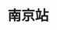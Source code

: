 ---
code: "nanjing"
title: "南京站"
longitude: 118.803
latitude: 32.078
# link: "https://github.com/cloudnativeto/community/issues/57"
description: "南京站成立于2020年9月，目前拥有本地社群成员100多人，聚集了一群对云原生技术感兴趣的朋友，线上我们一起讨论技术、交流想法，线下我们经常组织聚会活动。大家的目标是在娱乐中学习，在学习中进步。从而推广南京云原生技术社群，活跃的氛围，吸引更多热衷研究云原生技术的朋友，相继加入，让我们的队伍越来越壮大！"
site_manager: "金润森, 朱慧君"
city_small_logo: "/images/city/nanjing/small_logo.png"

## Details Page
# CORE MEMBERS
core_members:
  - name: "金润森"
    image: "/images/city/nanjing/members/jinrunsen.png"
  - name: "朱慧君"
    image: "/images/city/nanjing/members/zhuhuijun.png"
  - name: "周而良"
    image: "/images/city/nanjing/members/zhouerliang.png"
  - name: "陈方之"
    image: "/images/city/nanjing/members/chenfangzhi.png"
core_member_title: 核心成员
core_member_desc: 社区由核心成员金润森、朱慧君、周而良、陈方之来组织与筹划社区发展与线下活动等事宜，我们分别来自云帐房、运满满、青藤等企业。我们热爱南京，热爱云原生。希望有更多人加入，一起组织活动，在南京推广云原生技术。

# LOGO PART
logo_title: 社区Logo
logo_short_desc: 南京站Logo来自于南京新地标“南京眼”于Kubernetes Logo的融合。
logo_detail_desc: "‘南京眼’步行桥源于青奥会，象征着青春与活力，如今如火如荼的云原生技术也正值青春，活力尽现，两者结合相得益彰。我们社区将起着南京眼一样的作用，连接沟通着南京的IT与云原生。"
logo_image: "/images/city/nanjing/logo.jpg"

# ACTIVITY
activity_title: 往期活动
activities:
  - name: 2020-09-06 成员线下聚会
    images: 
      - "/images/city/nanjing/activities/2020-09-06/1.jpg"
      - "/images/city/nanjing/activities/2020-09-06/2.jpg"

# JOINT US
join_us_title: "加入我们"
join_us_desc: "如果你也想参与到云原生社区，一起交流，学习。 如果你想为南京云原生社区的强大贡献一份自己的力量，`请扫码关注下方微信公众号`。 如需加入微信群，请搜索微信号: `xopycat`, 备注云原生, 社区核心成员会将您加入群内。"
---